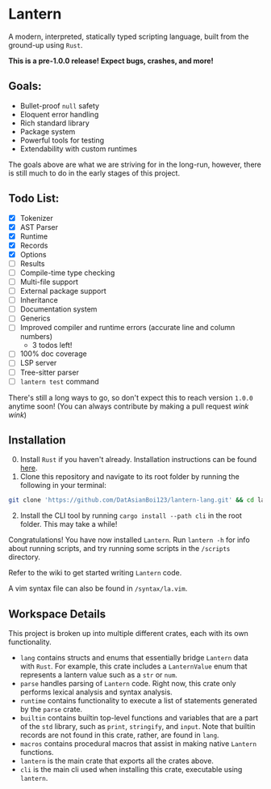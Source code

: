 # Lantern

A modern, interpreted, statically typed scripting language, built from the ground-up using `Rust`.

**This is a pre-1.0.0 release! Expect bugs, crashes, and more!**

## Goals:

- Bullet-proof `null` safety
- Eloquent error handling
- Rich standard library
- Package system
- Powerful tools for testing
- Extendability with custom runtimes

The goals above are what we are striving for in the long-run, however, there is still much to do in the early stages of this project.

## Todo List:

- [x] Tokenizer
- [x] AST Parser
- [x] Runtime
- [x] Records
- [x] Options
- [ ] Results
- [ ] Compile-time type checking
- [ ] Multi-file support
- [ ] External package support
- [ ] Inheritance
- [ ] Documentation system
- [ ] Generics
- [ ] Improved compiler and runtime errors (accurate line and column numbers)
  - 3 todos left!
- [ ] 100% doc coverage
- [ ] LSP server
- [ ] Tree-sitter parser
- [ ] `lantern test` command

There's still a long ways to go, so don't expect this to reach version `1.0.0` anytime soon!
(You can always contribute by making a pull request *wink wink*)

## Installation

0. Install `Rust` if you haven't already. Installation instructions can be found [here](https://www.rust-lang.org/learn/get-started).
1. Clone this repository and navigate to its root folder by running the following in your terminal:
```sh
git clone 'https://github.com/DatAsianBoi123/lantern-lang.git' && cd lantern-lang
```
2. Install the CLI tool by running `cargo install --path cli` in the root folder. This may take a while!

Congratulations! You have now installed `Lantern`.
Run `lantern -h` for info about running scripts, and try running some scripts in the `/scripts` directory.

Refer to the wiki to get started writing `Lantern` code.

A vim syntax file can also be found in `/syntax/la.vim`.

## Workspace Details

This project is broken up into multiple different crates, each with its own functionality.

- `lang` contains structs and enums that essentially bridge `Lantern` data with `Rust`.
For example, this crate includes a `LanternValue` enum that represents a lantern value such as a `str` or `num`.
- `parse` handles parsing of `Lantern` code.
Right now, this crate only performs lexical analysis and syntax analysis.
- `runtime` contains functionality to execute a list of statements generated by the `parse` crate.
- `builtin` contains builtin top-level functions and variables that are a part of the `std` library, such as `print`, `stringify`, and `input`.
Note that builtin records are not found in this crate, rather, are found in `lang`.
- `macros` contains procedural macros that assist in making native `Lantern` functions.
- `lantern` is the main crate that exports all the crates above.
- `cli` is the main cli used when installing this crate, executable using `lantern`.

